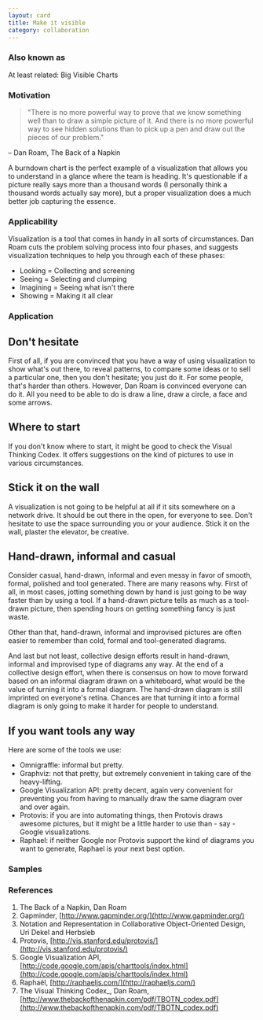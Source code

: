 ```yaml
---
layout: card
title: Make it visible
category: collaboration
---
```


### Also known as

At least related: Big Visible Charts

### Motivation

> "There is no more powerful way to prove that we know something well than to draw a simple picture of it. And there is no more powerful way to see hidden solutions than to pick up a pen and draw out the pieces of our problem."

– Dan Roam, The Back of a Napkin

A burndown chart is the perfect example of a visualization that allows you to understand in a glance where the team is heading. It's questionable if a picture really says more than a thousand words (I personally think a thousand words actually say more), but a proper visualization does a much better job capturing the essence.

### Applicability

Visualization is a tool that comes in handy in all sorts of circumstances. Dan Roam cuts the problem solving process into four phases, and suggests visualization techniques to help you through each of these phases:

* Looking = Collecting and screening
* Seeing = Selecting and clumping
* Imagining = Seeing what isn't there
* Showing = Making it all clear

### Application

## Don't hesitate

First of all, if you are convinced that you have a way of using visualization to show what's out there, to reveal patterns, to compare some ideas or to sell a particular one, then you don't hesitate; you just do it. For some people, that's harder than others. However, Dan Roam is convinced everyone can do it. All you need to be able to do is draw a line, draw a circle, a face and some arrows.

## Where to start

If you don't know where to start, it might be good to check the Visual Thinking Codex. It offers suggestions on the kind of pictures to use in various circumstances.

## Stick it on the wall

A visualization is not going to be helpful at all if it sits somewhere on a network drive. It should be out there in the open, for everyone to see. Don't hesitate to use the space surrounding you or your audience. Stick it on the wall, plaster the elevator, be creative.

## Hand-drawn, informal and casual

Consider casual, hand-drawn, informal and even messy in favor of smooth, formal, polished and tool generated. There are many reasons why. First of all, in most cases, jotting something down by hand is just going to be way faster than by using a tool. If a hand-drawn picture tells as much as a tool-drawn picture, then spending hours on getting something fancy is just waste.

Other than that, hand-drawn, informal and improvised pictures are often easier to remember than cold, formal and tool-generated diagrams.

And last but not least, collective design efforts result in hand-drawn, informal and improvised type of diagrams any way. At the end of a collective design effort, when there is consensus on how to move forward based on an informal diagram drawn on a whiteboard, what would be the value of turning it into a formal diagram. The hand-drawn diagram is still imprinted on everyone's retina. Chances are that turning it into a formal diagram is only going to make it harder for people to understand.

## If you want tools any way

Here are some of the tools we use:

* Omnigraffle: informal but pretty.
* Graphviz: not that pretty, but extremely convenient in taking care of the heavy-lifting.
* Google Visualization API: pretty decent, again very convenient for preventing you from having to manually draw the same diagram over and over again.
* Protovis: if you are into automating things, then Protovis draws awesome pictures, but it might be a little harder to use than - say - Google visualizations.
* Raphael: if neither Google nor Protovis support the kind of diagrams you want to generate, Raphael is your next best option.

### Samples

### References

1. The Back of a Napkin, Dan Roam
2. Gapminder, [http://www.gapminder.org/](http://www.gapminder.org/)
3. Notation and Representation in Collaborative Object-Oriented Design, Uri Dekel and Herbsleb
4. Protovis, [http://vis.stanford.edu/protovis/](http://vis.stanford.edu/protovis/)
5. Google Visualization API, [http://code.google.com/apis/charttools/index.html](http://code.google.com/apis/charttools/index.html)
6. Raphaël, [http://raphaeljs.com/](http://raphaeljs.com/)
7. The Visual Thinking Codex_, Dan Roam, [http://www.thebackofthenapkin.com/pdf/TBOTN_codex.pdf](http://www.thebackofthenapkin.com/pdf/TBOTN_codex.pdf)
